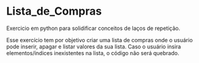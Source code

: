 # Lista_de_Compras
 Exercicio em python para solidificar conceitos de laços de repetição. 

Esse exercício tem por objetivo criar uma lista de compras onde o usuário pode inserir, apagar e listar valores da sua lista.
Caso o usuário insira elementos/índices inexistentes na lista, o código não será quebrado. 